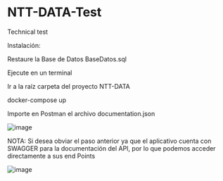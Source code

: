 # NTT-DATA-Test
Technical test

Instalación:

Restaure la Base de Datos BaseDatos.sql

Ejecute en un terminal 

Ir a la raíz carpeta del proyecto NTT-DATA

docker-compose up

Importe en Postman el archivo documentation.json

![image](https://user-images.githubusercontent.com/38479147/208014127-b30bc597-a2f1-495e-9650-e78b47288e7d.png)


NOTA:
Si desea obviar el paso anterior ya que el aplicativo cuenta con SWAGGER para la documentación del API, por lo que podemos acceder directamente a sus end Points

![image](https://user-images.githubusercontent.com/38479147/208014405-b18c6d8c-4700-44e7-b9a2-a82536dcfe5b.png)
